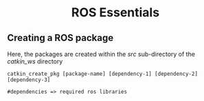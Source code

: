 <h1>
<h1 align="center">ROS Essentials</h1>

## Creating a ROS package
Here, the packages are created within the <i>src</i> sub-directory of the <i>catkin_ws</i> directory
<pre><code>catkin_create_pkg [package-name] [dependency-1] [dependency-2] [dependency-3]
<br>#dependencies => required ros libraries</code></pre>
